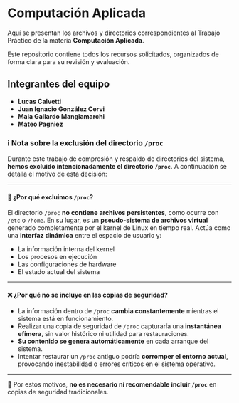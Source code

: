 # Computación Aplicada

Aquí se presentan los archivos y directorios correspondientes al Trabajo Práctico de la materia **Computación Aplicada**.

Este repositorio contiene todos los recursos solicitados, organizados de forma clara para su revisión y evaluación.

## Integrantes del equipo

- **Lucas Calvetti**  
- **Juan Ignacio González Cervi**  
- **Maia Gallardo Mangiamarchi**  
- **Mateo Pagniez**


### ℹ️ Nota sobre la exclusión del directorio `/proc`

Durante este trabajo de compresión y respaldo de directorios del sistema, **hemos excluido intencionadamente el directorio `/proc`**. A continuación se detalla el motivo de esta decisión:

---

#### 📁 ¿Por qué excluimos `/proc`?

El directorio `/proc` **no contiene archivos persistentes**, como ocurre con `/etc` o `/home`. En su lugar, es un **pseudo-sistema de archivos virtual** generado completamente por el kernel de Linux en tiempo real. Actúa como una **interfaz dinámica** entre el espacio de usuario y:

- La información interna del kernel
- Los procesos en ejecución
- Las configuraciones de hardware
- El estado actual del sistema

---

#### ❌ ¿Por qué no se incluye en las copias de seguridad?

- La información dentro de `/proc` **cambia constantemente** mientras el sistema está en funcionamiento.
- Realizar una copia de seguridad de `/proc` capturaría una **instantánea efímera**, sin valor histórico ni utilidad para restauraciones.
- **Su contenido se genera automáticamente** en cada arranque del sistema.
- Intentar restaurar un `/proc` antiguo podría **corromper el entorno actual**, provocando inestabilidad o errores críticos en el sistema operativo.

---

📌 Por estos motivos, **no es necesario ni recomendable incluir `/proc`** en copias de seguridad tradicionales.
